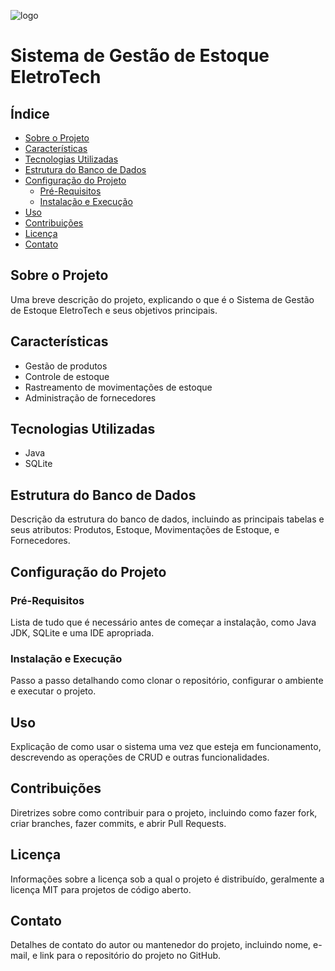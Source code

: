 ![logo](Sistema-de-Gestao-de-Estoque-EletroTech/img/logo.jpg)


# Sistema de Gestão de Estoque EletroTech

## Índice
- [Sobre o Projeto](#sobre-o-projeto)
- [Características](#características)
- [Tecnologias Utilizadas](#tecnologias-utilizadas)
- [Estrutura do Banco de Dados](#estrutura-do-banco-de-dados)
- [Configuração do Projeto](#configuração-do-projeto)
  - [Pré-Requisitos](#pré-requisitos)
  - [Instalação e Execução](#instalação-e-execução)
- [Uso](#uso)
- [Contribuições](#contribuições)
- [Licença](#licença)
- [Contato](#contato)

## Sobre o Projeto
Uma breve descrição do projeto, explicando o que é o Sistema de Gestão de Estoque EletroTech e seus objetivos principais.

## Características
- Gestão de produtos
- Controle de estoque
- Rastreamento de movimentações de estoque
- Administração de fornecedores

## Tecnologias Utilizadas
- Java
- SQLite

## Estrutura do Banco de Dados
Descrição da estrutura do banco de dados, incluindo as principais tabelas e seus atributos: Produtos, Estoque, Movimentações de Estoque, e Fornecedores.

## Configuração do Projeto

### Pré-Requisitos
Lista de tudo que é necessário antes de começar a instalação, como Java JDK, SQLite e uma IDE apropriada.

### Instalação e Execução
Passo a passo detalhando como clonar o repositório, configurar o ambiente e executar o projeto.

## Uso
Explicação de como usar o sistema uma vez que esteja em funcionamento, descrevendo as operações de CRUD e outras funcionalidades.

## Contribuições
Diretrizes sobre como contribuir para o projeto, incluindo como fazer fork, criar branches, fazer commits, e abrir Pull Requests.

## Licença
Informações sobre a licença sob a qual o projeto é distribuído, geralmente a licença MIT para projetos de código aberto.

## Contato
Detalhes de contato do autor ou mantenedor do projeto, incluindo nome, e-mail, e link para o repositório do projeto no GitHub.
